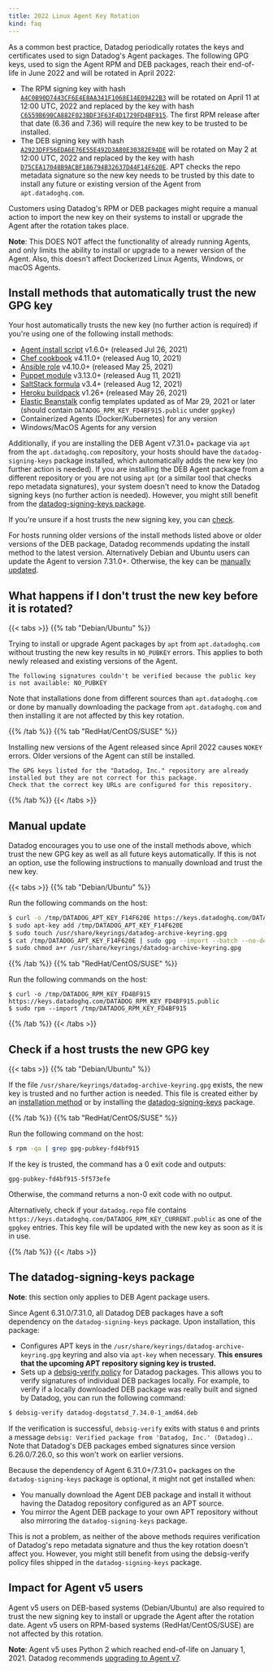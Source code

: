 ```yaml
---
title: 2022 Linux Agent Key Rotation
kind: faq
---
```


As a common best practice, Datadog periodically rotates the keys and certificates used to sign Datadog's Agent packages. The following GPG keys, used to sign the Agent RPM and DEB packages, reach their end-of-life in June 2022 and will be rotated in April 2022:

- The RPM signing key with hash [`A4C0B90D7443CF6E4E8AA341F1068E14E09422B3`][1] will be rotated on April 11 at 12:00 UTC, 2022 and replaced by the key with hash [`C6559B690CA882F023BDF3F63F4D1729FD4BF915`][2]. The first RPM release after that date (6.36 and 7.36) will require the new key to be trusted to be installed.
- The DEB signing key with hash [`A2923DFF56EDA6E76E55E492D3A80E30382E94DE`][3] will be rotated on May 2 at 12:00 UTC, 2022 and replaced by the key with hash [`D75CEA17048B9ACBF186794B32637D44F14F620E`][4]. APT checks the repo metadata signature so the new key needs to be trusted by this date to install any future or existing version of the Agent from `apt.datadoghq.com`.

Customers using Datadog's RPM or DEB packages might require a manual action to import the new key on their systems to install or upgrade the Agent after the rotation takes place.

<div class="alert alert-info">
<strong>Note</strong>: This DOES NOT affect the functionality of already running Agents, and only limits the ability to install or upgrade to a newer version of the Agent. Also, this doesn't affect Dockerized Linux Agents, Windows, or macOS Agents.
</div>

## Install methods that automatically trust the new GPG key

Your host automatically trusts the new key (no further action is required) if you're using one of the following install methods:

- [Agent install script][5] v1.6.0+ (released Jul 26, 2021)
- [Chef cookbook][6] v4.11.0+ (released Aug 10, 2021)
- [Ansible role][7] v4.10.0+ (released May 25, 2021)
- [Puppet module][8] v3.13.0+ (released Aug 11, 2021)
- [SaltStack formula][9] v3.4+ (released Aug 12, 2021)
- [Heroku buildpack][10] v1.26+ (released May 26, 2021)
- [Elastic Beanstalk][11] config templates updated as of Mar 29, 2021 or later (should contain `DATADOG_RPM_KEY_FD4BF915.public` under `gpgkey`)
- Containerized Agents (Docker/Kubernetes) for any version
- Windows/MacOS Agents for any version

Additionally, if you are installing the DEB Agent v7.31.0+ package via `apt` from the `apt.datadoghq.com` repository, your hosts should have the `datadog-signing-keys` package installed, which automatically adds the new key (no further action is needed). If you are installing the DEB Agent package from a different repository or you are not using `apt` (or a similar tool that checks repo metadata signatures), your system doesn't need to know the Datadog signing keys (no further action is needed). However, you might still benefit from the [datadog-signing-keys package](#the-datadog-signing-keys-package).

If you're unsure if a host trusts the new signing key, you can [check](#check-if-a-host-trusts-the-new-gpg-key).

For hosts running older versions of the install methods listed above or older versions of the DEB package, Datadog recommends updating the install method to the latest version. Alternatively Debian and Ubuntu users can update the Agent to version 7.31.0+. Otherwise, the key can be [manually updated](#manual-update).

## What happens if I don't trust the new key before it is rotated?

{{< tabs >}}
{{% tab "Debian/Ubuntu" %}}

Trying to install or upgrade Agent packages by `apt` from `apt.datadoghq.com` without trusting the new key results in `NO_PUBKEY` errors. This applies to both newly released and existing versions of the Agent.

```
The following signatures couldn't be verified because the public key is not available: NO_PUBKEY
```

Note that installations done from different sources than `apt.datadoghq.com` or done by manually downloading the package from `apt.datadoghq.com` and then installing it are not affected by this key rotation.

{{% /tab %}}
{{% tab "RedHat/CentOS/SUSE" %}}

Installing new versions of the Agent released since April 2022 causes `NOKEY` errors. Older versions of the Agent can still be installed.

```
The GPG keys listed for the "Datadog, Inc." repository are already installed but they are not correct for this package.
Check that the correct key URLs are configured for this repository.
```

{{% /tab %}}
{{< /tabs >}}

## Manual update

Datadog encourages you to use one of the install methods above, which trust the new GPG key as well as all future keys automatically. If this is not an option, use the following instructions to manually download and trust the new key.

{{< tabs >}}
{{% tab "Debian/Ubuntu" %}}

Run the following commands on the host:

```bash
$ curl -o /tmp/DATADOG_APT_KEY_F14F620E https://keys.datadoghq.com/DATADOG_APT_KEY_F14F620E.public
$ sudo apt-key add /tmp/DATADOG_APT_KEY_F14F620E
$ sudo touch /usr/share/keyrings/datadog-archive-keyring.gpg
$ cat /tmp/DATADOG_APT_KEY_F14F620E | sudo gpg --import --batch --no-default-keyring --keyring /usr/share/keyrings/datadog-archive-keyring.gpg
$ sudo chmod a+r /usr/share/keyrings/datadog-archive-keyring.gpg
```

{{% /tab %}}
{{% tab "RedHat/CentOS/SUSE" %}}

Run the following commands on the host:

```
$ curl -o /tmp/DATADOG_RPM_KEY_FD4BF915 https://keys.datadoghq.com/DATADOG_RPM_KEY_FD4BF915.public
$ sudo rpm --import /tmp/DATADOG_RPM_KEY_FD4BF915
```

{{% /tab %}}
{{< /tabs >}}

## Check if a host trusts the new GPG key

{{< tabs >}}
{{% tab "Debian/Ubuntu" %}}

If the file `/usr/share/keyrings/datadog-archive-keyring.gpg` exists, the new key is trusted and no further action is needed. This file is created either by an [installation method](#install-methods-that-automatically-trust-the-new-gpg-key) or by installing the [datadog-signing-keys](#the-datadog-signing-keys-package) package.

{{% /tab %}}
{{% tab "RedHat/CentOS/SUSE" %}}

Run the following command on the host:

```bash
$ rpm -qa | grep gpg-pubkey-fd4bf915
```

If the key is trusted, the command has a 0 exit code and outputs:

```
gpg-pubkey-fd4bf915-5f573efe
```

Otherwise, the command returns a non-0 exit code with no output.

Alternatively, check if your `datadog.repo` file contains `https://keys.datadoghq.com/DATADOG_RPM_KEY_CURRENT.public` as one of the `gpgkey` entries. This key file will be updated with the new key as soon as it is in use.

{{% /tab %}}
{{< /tabs >}}

## The datadog-signing-keys package

<div class="alert alert-info"><strong>Note</strong>: this section only applies to DEB Agent package users.</div>

Since Agent 6.31.0/7.31.0, all Datadog DEB packages have a soft dependency on the `datadog-signing-keys` package. Upon installation, this package:

- Configures APT keys in the `/usr/share/keyrings/datadog-archive-keyring.gpg` keyring and also via `apt-key` when necessary. **This ensures that the upcoming APT repository signing key is trusted.**
- Sets up a [debsig-verify policy][13] for Datadog packages. This allows you to verify signatures of individual DEB packages locally. For example, to verify if a locally downloaded DEB package was really built and signed by Datadog, you can run the following command:

```bash
$ debsig-verify datadog-dogstatsd_7.34.0-1_amd64.deb
```

If the verification is successful, `debsig-verify` exits with status `0` and prints a message `debsig: Verified package from 'Datadog, Inc.' (Datadog).`. Note that Datadog's DEB packages embed signatures since version 6.26.0/7.26.0, so this won't work on earlier versions.

Because the dependency of Agent 6.31.0+/7.31.0+ packages on the `datadog-signing-keys` package is optional, it might not get installed when:

- You manually download the Agent DEB package and install it without having the Datadog repository configured as an APT source.
- You mirror the Agent DEB package to your own APT repository without also mirroring the `datadog-signing-keys` package.

This is not a problem, as neither of the above methods requires verification of Datadog's repo metadata signature and thus the key rotation doesn't affect you. However, you might still benefit from using the debsig-verify policy files shipped in the `datadog-signing-keys` package.

## Impact for Agent v5 users

Agent v5 users on DEB-based systems (Debian/Ubuntu) are also required to trust the new signing key to install or upgrade the Agent after the rotation date. Agent v5 users on RPM-based systems (RedHat/CentOS/SUSE) are not affected by this rotation.

**Note**: Agent v5 uses Python 2 which reached end-of-life on January 1, 2021. Datadog recommends [upgrading to Agent v7][12].

[1]: https://keys.datadoghq.com/DATADOG_RPM_KEY_E09422B3.public
[2]: https://keys.datadoghq.com/DATADOG_RPM_KEY_FD4BF915.public
[3]: https://keys.datadoghq.com/DATADOG_APT_KEY_382E94DE.public
[4]: https://keys.datadoghq.com/DATADOG_APT_KEY_F14F620E.public
[5]: https://s3.amazonaws.com/dd-agent/scripts/install_script.sh
[6]: https://github.com/DataDog/chef-datadog
[7]: https://github.com/DataDog/ansible-datadog
[8]: https://github.com/DataDog/puppet-datadog-agent
[9]: https://github.com/DataDog/datadog-formula
[10]: https://github.com/DataDog/heroku-buildpack-datadog
[11]: https://docs.datadoghq.com/integrations/amazon_elasticbeanstalk
[12]: https://app.datadoghq.com/account/settings#agent
[13]: https://manpages.ubuntu.com/manpages/jammy/man1/debsig-verify.1.html
